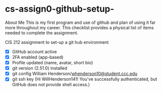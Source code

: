 # cs-assign0-github-setup-
About Me
This is my first program and use of github and plan of using it far more throughout my career. This checklist provides a physical list of items needed to complete the assignment.

CIS 212 assignment to set-up a git hub environment
- [x] GitHub account active
- [x] 2FA enabled (app-based)
- [x] Profile updated (name, avatar, short bio)
- [x] git version (2.51.0) installed
- [x] git config William Henderson/whenderson10@student.ccc.edu
- [x] git ssh key (Hi WillHenderson141! You've successfully authenticated, but GitHub does not provide shell access.)
